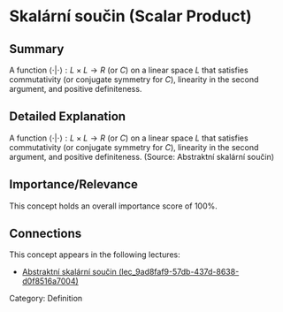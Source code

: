 # Skalární součin (Scalar Product)

## Summary
A function $\langle \cdot | \cdot \rangle : L \times L \rightarrow R$ (or $C$) on a linear space $L$ that satisfies commutativity (or conjugate symmetry for $C$), linearity in the second argument, and positive definiteness.

## Detailed Explanation
A function $\langle \cdot | \cdot \rangle : L \times L \rightarrow R$ (or $C$) on a linear space $L$ that satisfies commutativity (or conjugate symmetry for $C$), linearity in the second argument, and positive definiteness. (Source: Abstraktní skalární součin)

## Importance/Relevance
This concept holds an overall importance score of 100%.

## Connections
This concept appears in the following lectures:
*   [Abstraktní skalární součin (lec_9ad8faf9-57db-437d-8638-d0f8516a7004)](#)

Category: Definition